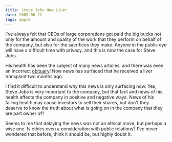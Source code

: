 ```yaml
---
title: Steve Jobs New Liver
date: 2009-06-22
tags: apple
---
```

I've always felt that CEOs of large corporations get paid the big bucks not only for the amount and quality of the work that they perform on behalf of the company, but also for the sacrifices they make. Anyone in the public eye will have a difficult time with privacy, and this is now the case for Steve Jobs.

His health has been the subject of many news articles, and there was even an incorrect <a href="http://www.docunext.com/blog/2008/08/steve-jobs-isnt-dead.html">obituary</a>! Now news has surfaced that he received a liver transplant two months ago.

I find it difficult to understand why this news is only surfacing now. Yes, Steve Jobs is very important to the company, but that fact and news of his health affects the company in positive and negative ways. News of his failing health may cause investors to sell their shares, but don't they deserve to know the truth about what is going on in the company that they are part owner of?

Seems to me that delaying the news was not an ethical move, but perhaps a wise one. Is ethics even a consideration with public relations? I've never wondered that before, think it should be, but highly doubt it.

